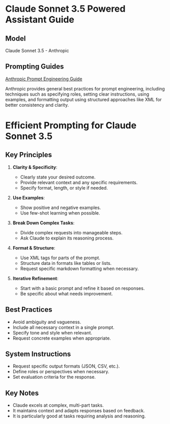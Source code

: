 # Claude Sonnet 3.5 Powered Assistant Guide

## Model

Claude Sonnet 3.5 - Anthropic

## Prompting Guides

[Anthropic Prompt Engineering Guide](https://www.anthropic.com)

Anthropic provides general best practices for prompt engineering, including techniques such as specifying roles, setting clear instructions, using examples, and formatting output using structured approaches like XML for better consistency and clarity.

# Efficient Prompting for Claude Sonnet 3.5

## Key Principles

1. **Clarity & Specificity**:

   - Clearly state your desired outcome.
   - Provide relevant context and any specific requirements.
   - Specify format, length, or style if needed.

2. **Use Examples**:

   - Show positive and negative examples.
   - Use few-shot learning when possible.

3. **Break Down Complex Tasks**:

   - Divide complex requests into manageable steps.
   - Ask Claude to explain its reasoning process.

4. **Format & Structure**:

   - Use XML tags for parts of the prompt.
   - Structure data in formats like tables or lists.
   - Request specific markdown formatting when necessary.

5. **Iterative Refinement**:
   - Start with a basic prompt and refine it based on responses.
   - Be specific about what needs improvement.

## Best Practices

- Avoid ambiguity and vagueness.
- Include all necessary context in a single prompt.
- Specify tone and style when relevant.
- Request concrete examples when appropriate.

## System Instructions

- Request specific output formats (JSON, CSV, etc.).
- Define roles or perspectives when necessary.
- Set evaluation criteria for the response.

## Key Notes

- Claude excels at complex, multi-part tasks.
- It maintains context and adapts responses based on feedback.
- It is particularly good at tasks requiring analysis and reasoning.
